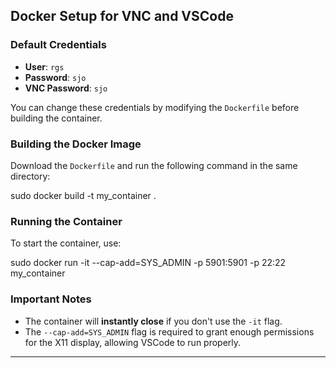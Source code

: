 ## Docker Setup for VNC and VSCode

### Default Credentials

- **User**: `rgs`
- **Password**: `sjo`
- **VNC Password**: `sjo`

You can change these credentials by modifying the `Dockerfile` before building the container.

### Building the Docker Image

Download the `Dockerfile` and run the following command in the same directory:

sudo docker build -t my_container .

### Running the Container

To start the container, use:

sudo docker run -it --cap-add=SYS_ADMIN -p 5901:5901 -p 22:22 my_container

### Important Notes

- The container will **instantly close** if you don't use the `-it` flag.
- The `--cap-add=SYS_ADMIN` flag is required to grant enough permissions for the X11 display, allowing VSCode to run properly.

---
